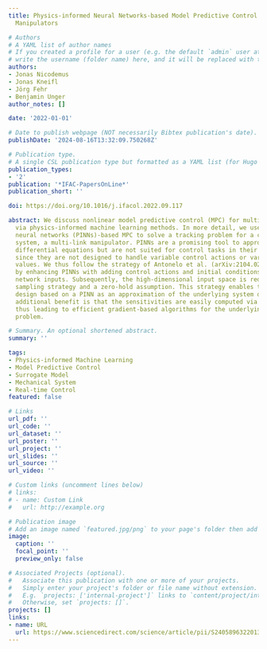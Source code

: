 ```yaml
---
title: Physics-informed Neural Networks-based Model Predictive Control for Multi-link
  Manipulators

# Authors
# A YAML list of author names
# If you created a profile for a user (e.g. the default `admin` user at `content/authors/admin/`), 
# write the username (folder name) here, and it will be replaced with their full name and linked to their profile.
authors:
- Jonas Nicodemus
- Jonas Kneifl
- Jörg Fehr
- Benjamin Unger
author_notes: []

date: '2022-01-01'

# Date to publish webpage (NOT necessarily Bibtex publication's date).
publishDate: '2024-08-16T13:32:09.750268Z'

# Publication type.
# A single CSL publication type but formatted as a YAML list (for Hugo requirements).
publication_types:
- '2'
publication: '*IFAC-PapersOnLine*'
publication_short: ''

doi: https://doi.org/10.1016/j.ifacol.2022.09.117

abstract: We discuss nonlinear model predictive control (MPC) for multi-body dynamics
  via physics-informed machine learning methods. In more detail, we use a physics-informed
  neural networks (PINNs)-based MPC to solve a tracking problem for a complex mechanical
  system, a multi-link manipulator. PINNs are a promising tool to approximate (partial)
  differential equations but are not suited for control tasks in their original form
  since they are not designed to handle variable control actions or variable initial
  values. We thus follow the strategy of Antonelo et al. (arXiv:2104.02556, 2021)
  by enhancing PINNs with adding control actions and initial conditions as additional
  network inputs. Subsequently, the high-dimensional input space is reduced via a
  sampling strategy and a zero-hold assumption. This strategy enables the controller
  design based on a PINN as an approximation of the underlying system dynamics. The
  additional benefit is that the sensitivities are easily computed via automatic differentiation,
  thus leading to efficient gradient-based algorithms for the underlying optimal control
  problem.

# Summary. An optional shortened abstract.
summary: ''

tags:
- Physics-informed Machine Learning
- Model Predictive Control
- Surrogate Model
- Mechanical System
- Real-time Control
featured: false

# Links
url_pdf: ''
url_code: ''
url_dataset: ''
url_poster: ''
url_project: ''
url_slides: ''
url_source: ''
url_video: ''

# Custom links (uncomment lines below)
# links:
# - name: Custom Link
#   url: http://example.org

# Publication image
# Add an image named `featured.jpg/png` to your page's folder then add a caption below.
image:
  caption: ''
  focal_point: ''
  preview_only: false

# Associated Projects (optional).
#   Associate this publication with one or more of your projects.
#   Simply enter your project's folder or file name without extension.
#   E.g. `projects: ['internal-project']` links to `content/project/internal-project/index.md`.
#   Otherwise, set `projects: []`.
projects: []
links:
- name: URL
  url: https://www.sciencedirect.com/science/article/pii/S2405896322013118
---
```



